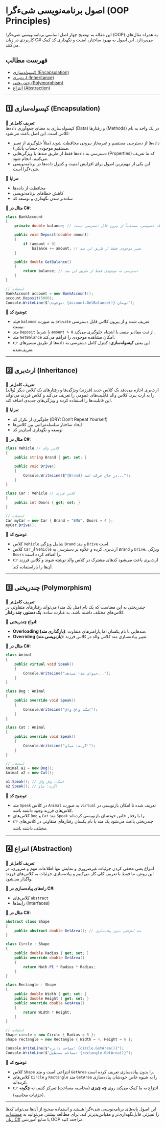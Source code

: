 # اصول برنامه‌نویسی شیء‌گرا (OOP Principles)

این مقاله به توضیح چهار اصل اساسی برنامه‌نویسی شیء‌گرا (OOP) به همراه مثال‌های کاربردی در زبان C# می‌پردازد. این اصول به بهبود ساختار، امنیت و نگهداری کد کمک می‌کنند.

## فهرست مطالب
- [کپسوله‌سازی (Encapsulation)](#کپسولهسازی-encapsulation)
- [ارث‌بری (Inheritance)](#ارثبری-inheritance)
- [چندریختی (Polymorphism)](#چندریختی-polymorphism)
- [انتزاع (Abstraction)](#انتزاع-abstraction)

---

## 1️⃣ کپسوله‌سازی (Encapsulation)

🔹 **تعریف کامل‌تر**:  
کپسوله‌سازی به معنای جمع‌آوری داده‌ها (Data) و رفتارها (Methods) در یک واحد به نام کلاس است. این اصل باعث می‌شود:

- داده‌ها از دسترسی مستقیم و غیرمجاز بیرونی محافظت شوند (مثلاً جلوگیری از تغییر مستقیم موجودی حساب بانکی).
- دسترسی به داده‌ها فقط از طریق متدها یا ویژگی‌هایی (Properties) که ما تعریف می‌کنیم، انجام شود.
- این یکی از مهم‌ترین اصول برای افزایش امنیت و کنترل داده‌ها در برنامه‌نویسی شیء‌گرا است.

📌 **مزایا**:
- محافظت از داده‌ها
- کاهش خطاهای برنامه‌نویسی
- ساده‌تر شدن نگهداری و توسعه کد

🔹 **مثال در C#**:
```csharp
class BankAccount
{
    private double balance; // فیلد خصوصی، مستقیماً از بیرون قابل دسترسی نیست

    public void Deposit(double amount)
    {
        if (amount > 0)
            balance += amount; // تغییر موجودی فقط از طریق این متد
    }

    public double GetBalance()
    {
        return balance; // دسترسی به موجودی فقط از طریق این متد
    }
}

// استفاده
BankAccount account = new BankAccount();
account.Deposit(5000);
Console.WriteLine($"موجودی: {account.GetBalance()} تومان");
```

📝 **توضیح کد**:
- فیلد `balance` به صورت `private` تعریف شده و از بیرون کلاس قابل دسترسی نیست.
- متد `Deposit` با شرط `amount > 0` از ثبت مقادیر منفی یا اشتباه جلوگیری می‌کند.
- متد `GetBalance` امکان مشاهده موجودی را فراهم می‌کند.
- 👉 این یعنی **کپسوله‌سازی**: کنترل کامل دسترسی به داده‌ها از طریق مسیرهای تعریف‌شده.

---

## 2️⃣ ارث‌بری (Inheritance)

🔹 **تعریف کامل‌تر**:  
ارث‌بری اجازه می‌دهد یک کلاس جدید (فرزند) ویژگی‌ها و رفتارهای یک کلاس دیگر (والد) را به ارث ببرد. کلاس والد قابلیت‌های عمومی را تعریف می‌کند و کلاس فرزند می‌تواند این قابلیت‌ها را استفاده کرده و ویژگی‌های جدیدی اضافه کند.

📌 **مزایا**:
- جلوگیری از تکرار کد (DRY: Don’t Repeat Yourself)
- ایجاد ساختار سلسله‌مراتبی بین کلاس‌ها
- توسعه و نگهداری آسان‌تر کد

🔹 **مثال در C#**:
```csharp
class Vehicle // کلاس والد
{
    public string Brand { get; set; }

    public void Drive()
    {
        Console.WriteLine($"{Brand} در حال حرکت است...");
    }
}

class Car : Vehicle // کلاس فرزند
{
    public int Doors { get; set; }
}

// استفاده
Car myCar = new Car { Brand = "BMW", Doors = 4 };
myCar.Drive();
```

📝 **توضیح کد**:
- کلاس `Vehicle` شامل ویژگی `Brand` و متد `Drive` است.
- کلاس `Car` از `Vehicle` ارث‌بری کرده و علاوه بر دسترسی به `Brand` و `Drive`، ویژگی `Doors` را اضافه کرده است.
- 👉 ارث‌بری باعث می‌شود کدهای مشترک در کلاس والد نوشته شوند و کلاس فرزند آن‌ها را بازاستفاده کند.

---

## 3️⃣ چندریختی (Polymorphism)

🔹 **تعریف کامل‌تر**:  
چندریختی به این معناست که یک نام (مثل یک متد) می‌تواند رفتارهای متفاوتی در کلاس‌های مختلف داشته باشد. به عبارت ساده: **یک دستور، چند رفتار**.

📌 **انواع چندریختی**:
- **Overloading (بارگذاری متد)**: متدهایی با نام یکسان اما پارامترهای متفاوت.
- **Overriding (بازنویسی متد)**: تغییر پیاده‌سازی متد کلاس والد در کلاس فرزند.

🔹 **مثال در C#**:
```csharp
class Animal
{
    public virtual void Speak()
    {
        Console.WriteLine("حیوان صدا می‌دهد...");
    }
}

class Dog : Animal
{
    public override void Speak()
    {
        Console.WriteLine("سگ: واق واق!");
    }
}

class Cat : Animal
{
    public override void Speak()
    {
        Console.WriteLine("گربه: میاو!");
    }
}

// استفاده
Animal a1 = new Dog();
Animal a2 = new Cat();

a1.Speak(); // سگ: واق واق!
a2.Speak(); // گربه: میاو!
```

📝 **توضیح کد**:
- متد `Speak` در کلاس `Animal` به صورت `virtual` تعریف شده تا امکان بازنویسی در کلاس‌های فرزند وجود داشته باشد.
- کلاس‌های `Dog` و `Cat` متد `Speak` را با رفتار خاص خودشان بازنویسی کرده‌اند.
- 👉 چندریختی باعث می‌شود یک متد با نام یکسان رفتارهای متفاوتی در کلاس‌های مختلف داشته باشد.

---

## 4️⃣ انتزاع (Abstraction)

🔹 **تعریف کامل‌تر**:  
انتزاع یعنی مخفی کردن جزئیات غیرضروری و نمایش تنها اطلاعات مهم و ضروری. در این روش، ما فقط با تعریف کلی کار می‌کنیم و پیاده‌سازی جزئیات به کلاس‌های فرزند واگذار می‌شود.

📌 **راه‌های پیاده‌سازی در C#**:
- کلاس‌های `abstract`
- رابط‌ها (Interfaces)

🔹 **مثال در C#**:
```csharp
abstract class Shape
{
    public abstract double GetArea(); // متد انتزاعی بدون پیاده‌سازی
}

class Circle : Shape
{
    public double Radius { get; set; }
    public override double GetArea()
    {
        return Math.PI * Radius * Radius;
    }
}

class Rectangle : Shape
{
    public double Width { get; set; }
    public double Height { get; set; }
    public override double GetArea()
    {
        return Width * Height;
    }
}

// استفاده
Shape circle = new Circle { Radius = 5 };
Shape rectangle = new Rectangle { Width = 4, Height = 6 };

Console.WriteLine($"مساحت دایره: {circle.GetArea()}");
Console.WriteLine($"مساحت مستطیل: {rectangle.GetArea()}");
```

📝 **توضیح کد**:
- کلاس `Shape` انتزاعی است و متد `GetArea` را بدون پیاده‌سازی تعریف کرده است.
- کلاس‌های `Circle` و `Rectangle` متد `GetArea` را به شیوه خاص خودشان پیاده‌سازی کرده‌اند.
- 👉 انتزاع به ما کمک می‌کند روی **چه چیزی** (محاسبه مساحت) تمرکز کنیم، نه **چگونه** (جزئیات محاسبه).

---

این اصول پایه‌های برنامه‌نویسی شیء‌گرا هستند و استفاده صحیح از آن‌ها می‌تواند کدها را تمیزتر، قابل‌نگهداری‌تر و مقیاس‌پذیرتر کند. برای مطالعه بیشتر، می‌توانید به [مستندات زبان C#](https://learn.microsoft.com/en-us/dotnet/csharp/) یا منابع آموزشی OOP مراجعه کنید.